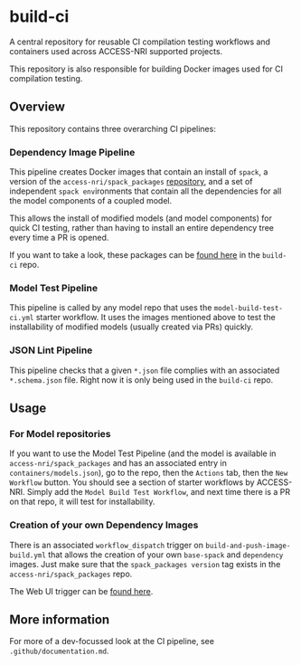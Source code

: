 # build-ci

A central repository for reusable CI compilation testing workflows and containers used across ACCESS-NRI supported projects.

This repository is also responsible for building Docker images used for CI compilation testing.

## Overview

This repository contains three overarching CI pipelines:

### Dependency Image Pipeline

This pipeline creates Docker images that contain an install of `spack`, a version of the `access-nri/spack_packages` [repository](https://github.com/ACCESS-NRI/spack_packages), and a set of independent `spack env`ironments that contain all the dependencies for all the model components of a coupled model.

This allows the install of modified models (and model components) for quick CI testing, rather than having to install an entire dependency tree every time a PR is opened.

If you want to take a look, these packages can be [found here](https://github.com/orgs/ACCESS-NRI/packages?tab=packages&q=build-) in the `build-ci` repo.

### Model Test Pipeline

This pipeline is called by any model repo that uses the `model-build-test-ci.yml` starter workflow. It uses the images mentioned above to test the installability of modified models (usually created via PRs) quickly.

### JSON Lint Pipeline

This pipeline checks that a given `*.json` file complies with an associated `*.schema.json` file. Right now it is only being used in the `build-ci` repo.

## Usage

### For Model repositories

If you want to use the Model Test Pipeline (and the model is available in `access-nri/spack_packages` and has an associated entry in `containers/models.json`), go to the repo, then the `Actions` tab, then the `New Workflow` button. You should see a section of starter workflows by ACCESS-NRI. Simply add the `Model Build Test Workflow`, and next time there is a PR on that repo, it will test for installability.

### Creation of your own Dependency Images

There is an associated `workflow_dispatch` trigger on `build-and-push-image-build.yml` that allows the creation of your own `base-spack` and `dependency` images. Just make sure that the `spack_packages version` tag exists in the `access-nri/spack_packages` repo.

The Web UI trigger can be [found here](https://github.com/ACCESS-NRI/build-ci/actions/workflows/build-and-push-image-build.yml).

## More information

For more of a dev-focussed look at the CI pipeline, see `.github/documentation.md`.

